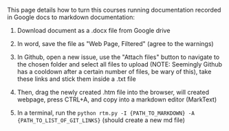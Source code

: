 This page details how to turn this courses running documentation recorded in Google docs to markdown documentation:

1. Download document as a .docx file from Google drive

2. In word, save the file as "Web Page, Filtered" (agree to the warnings)

3. In Github, open a new issue, use the "Attach files" button to navigate to the chosen folder and select all files to upload (NOTE: Seemingly Github has a cooldown after a certain number of files, be wary of this), take these links and stick them inside a .txt file

4. Then, drag the newly created .htm file into the browser, will created webpage, press CTRL+A, and copy into a markdown editor (MarkText)

5. In a terminal, run the `python rtm.py -I {PATH_TO_MARKDOWN} -A {PATH_TO_LIST_OF_GIT_LINKS}` (should create a new md file)
